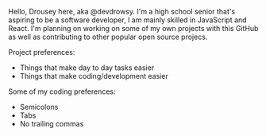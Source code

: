 Hello, Drousey here, aka @devdrowsy. I'm a high school senior that's aspiring to be a software developer, I am mainly skilled in JavaScript and React. I'm planning on working on some of my own projects with this GitHub as well as contributing to other popular open source projecs.

Project preferences:
* Things that make day to day tasks easier
* Things that make coding/development easier

Some of my coding preferences:
* Semicolons
* Tabs
* No trailing commas
